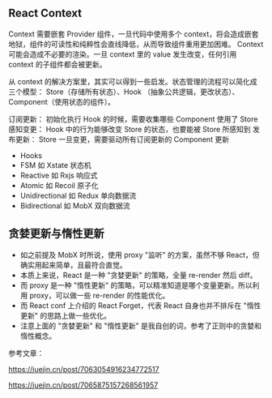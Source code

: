 ## React Context

Context 需要嵌套 Provider 组件，一旦代码中使用多个 context，将会造成嵌套地狱，组件的可读性和纯粹性会直线降低，从而导致组件重用更加困难。
Context 可能会造成不必要的渲染。一旦 context 里的 value 发生改变，任何引用 context 的子组件都会被更新。

从 context 的解决方案里，其实可以得到一些启发。状态管理的流程可以简化成三个模型： Store（存储所有状态）、Hook （抽象公共逻辑，更改状态）、Component（使用状态的组件）。

订阅更新： 初始化执行 Hook 的时候，需要收集哪些 Component 使用了 Store
感知变更： Hook 中的行为能够改变 Store 的状态，也要能被 Store 所感知到
发布更新： Store 一旦变更，需要驱动所有订阅更新的 Component 更新

- Hooks 
- FSM 如 Xstate 状态机
- Reactive 如 Rxjs 响应式
- Atomic 如 Recoil 原子化 
- Unidirectional 如 Redux 单向数据流
- Bidirectional 如 MobX 双向数据流

## 贪婪更新与惰性更新

- 如之前提及 MobX 时所说，使用 proxy "监听" 的方案，虽然不够 React，但确实用起来简单，且最符合直觉。
- 本质上来说，React 是一种 "贪婪更新" 的策略，全量 re-render 然后 diff。
- 而 proxy 是一种 "惰性更新" 的策略，可以精准知道是哪个变量更新。所以利用 proxy，可以做一些 re-render 的性能优化。
- 而 React conf 上介绍的 React Forget，代表 React 自身也并不排斥在 "惰性更新" 的思路上做一些优化。
- 注意上面的 "贪婪更新" 和 "惰性更新" 是我自创的词，参考了正则中的贪婪和惰性概念。

参考文章：

https://juejin.cn/post/7063054916234772517

https://juejin.cn/post/7065875157268561957

